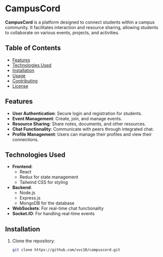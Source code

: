 # CampusCord

**CampusCord** is a platform designed to connect students within a campus community. It facilitates interaction and resource sharing, allowing students to collaborate on various events, projects, and activities.

## Table of Contents

- [Features](#features)
- [Technologies Used](#technologies-used)
- [Installation](#installation)
- [Usage](#usage)
- [Contributing](#contributing)
- [License](#license)

## Features

- **User Authentication**: Secure login and registration for students.
- **Event Management**: Create, join, and manage events.
- **Resource Sharing**: Share notes, documents, and other resources.
- **Chat Functionality**: Communicate with peers through integrated chat.
- **Profile Management**: Users can manage their profiles and view their connections.

## Technologies Used

- **Frontend**: 
  - React
  - Redux for state management
  - Tailwind CSS for styling
- **Backend**: 
  - Node.js
  - Express.js
  - MongoDB for the database
- **WebSockets**: For real-time chat functionality
- **Socket.IO**: For handling real-time events

## Installation

1. Clone the repository:

   ```bash
   git clone https://github.com/vvc10/campuscord.git
